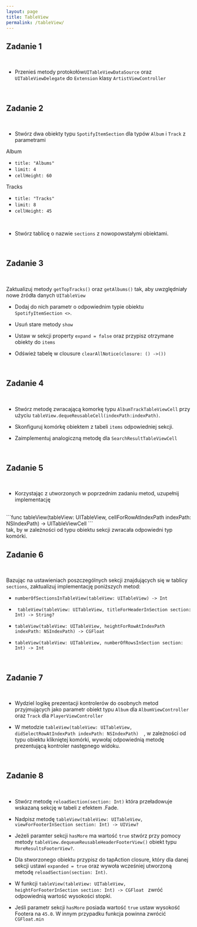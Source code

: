 ```yaml
---
layout: page
title: TableView
permalink: /tableView/
---
```



Zadanie 1
----------

<br>

* Przenieś metody protokołów```UITableViewDataSource``` oraz  ```UITableViewDelegate``` do ```Extension``` klasy ```ArtistViewController```

<br>


Zadanie 2
-----------

<br>

* Stwórz dwa obiekty typu ```SpotifyItemSection``` dla typów ```Album``` i ```Track``` z parametrami

Album

* ```title: "Albums"```
* ```limit: 4```
* ```cellHeight: 60```

Tracks

* ```title: "Tracks"```
* ```limit: 8```
* ```cellHeight: 45```

<br>

* Stwórz tablicę o nazwie ```sections``` z nowopowstałymi obiektami.


<br>


Zadanie 3
-----------

<br>

Zaktualizuj metody ```getTopTracks()``` oraz  ```getAlbums()``` tak, aby uwzględniały nowe źródła danych ```UITableView```


* Dodaj do nich parametr o odpowiednim typie obiektu ```SpotifyItemSection <>```.

* Usuń stare metody `show`

* Ustaw w sekcji property `expand = false` oraz przypisz otrzymane obiekty do `items`

* Odśwież tabelę w clousure  ```clearAllNotice(closure: () ->())```

<br>


Zadanie 4
-----------

<br>


* Stwórz metodę zwracającą komorkę typu  ```AlbumTrackTableViewCell``` przy użyciu ```tableView.dequeReusableCell(indexPath:indexPath)```.

* Skonfiguruj komórkę obiektem  z tabeli ```items``` odpowiedniej sekcji.

* Zaimplementuj analogiczną metodę dla  ```SearchResultTableViewCell```


<br>


Zadanie 5
-----------

<br>

* Korzystając z utworzonych w poprzednim zadaniu metod, uzupełnij implementację
<br>
 ```func tableView(tableView: UITableView, cellForRowAtIndexPath indexPath: NSIndexPath) -> UITableViewCell ```
<br>
tak, by w zależności od typu obiektu sekcji zwracała odpowiedni typ komórki.


<br>


Zadanie 6
-----------

<br>

Bazując na ustawieniach poszczególnych sekcji znajdujących się w tablicy ```sections```, zaktualizuj implementację poniższych metod:


*  ```numberOfSectionsInTableView(tableView: UITableView) -> Int```

* ``` tableView(tableView: UITableView, titleForHeaderInSection section: Int) -> String?```

*   ```tableView(tableView: UITableView, heightForRowAtIndexPath indexPath: NSIndexPath) -> CGFloat```

*   ```tableView(tableView: UITableView, numberOfRowsInSection section: Int) -> Int ```


<br>


Zadanie 7
-----------

<br>

* Wydziel logikę prezentacji kontrolerów do osobnych metod przyjmujących jako parametr obiekt typu ```Album``` dla ```AlbumViewController``` oraz ```Track``` dla ```PlayerViewController```

* W metodzie
```tableView(tableView: UITableView, didSelectRowAtIndexPath indexPath: NSIndexPath)  ```, w zależności od typu obiektu klikniętej komórki, wywołaj odpowiednią  metodę prezentującą kontroler następnego widoku.


<br>


Zadanie 8
-----------

<br>


* Stwórz metodę ```reloadSection(section: Int)``` która przeładowuje wskazaną sekcję w tabeli z efektem .Fade.

* Nadpisz metodę
 ```tableView(tableView: UITableView, viewForFooterInSection section: Int) -> UIView?```

* Jeżeli paramter sekcji ```hasMore``` ma wartość ```true``` stwórz przy pomocy metody ```tableView.dequeueReusableHeaderFooterView()``` obiekt typu  ```MoreResultsFooterView?```.


* Dla stworzonego obiektu przypisz do tapAction closure, który dla danej sekcji ustawi ```expanded = true``` oraz wywoła wcześniej utworzoną metodę ```reloadSection(section: Int)```.


* W funkcji ```tableView(tableView: UITableView, heightForFooterInSection section: Int) -> CGFloat ``` zwróć odpowiednią wartość wysokości stopki.

* Jeśli parametr sekcji ```hasMore``` posiada wartość ```true``` ustaw wysokość Footera na ```45.0```. W innym przypadku funkcja powinna zwrócić ```CGFloat.min```
